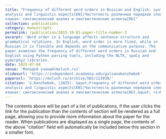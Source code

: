```yaml
---
title: "Frequency of different word orders in Russian and English: syntactic
analysis and linguistic aspects[EN]/Частотность различных порядков слов в русском и английском
языках: синтаксический анализ и лингвистические аспекты[RU]"
collection: publications
category: manuscripts
permalink: /publication/2015-10-01-paper-title-number-3
excerpt: 'Word order in a language affects sentence structure and
grammatical relations. In English, word order is more fixed, while in
Russian it is flexible and depends on the communicative purpose. The
paper examines the frequency of different word orders in Russian and
English using Python parsing tools, including the NLTK, spaCy and
pymorphy2 libraries.'
date: 2025-07-04
venue: 'Молодой ученый(moluch.ru)'
slidesurl: 'https://independent.academia.edu/gulsanakenzhebek'
paperurl: 'https://moluch.ru/archive/565/123930/'
citation: 'G.Kenzhebek, (2025). &quot;Frequency of different word orders in Russian and English: syntactic
analysis and linguistic aspects[EN]/Частотность различных порядков слов в русском и английском
языках: синтаксический анализ и лингвистические аспекты[RU].&quot; <i>Молодой ученый. — 2025. — № 14 (565). 1</i>. 1(3). https://moluch.ru/archive/565/123930/'
---
```


The contents above will be part of a list of publications, if the user clicks the link for the publication than the contents of section will be rendered as a full page, allowing you to provide more information about the paper for the reader. When publications are displayed as a single page, the contents of the above "citation" field will automatically be included below this section in a smaller font.
